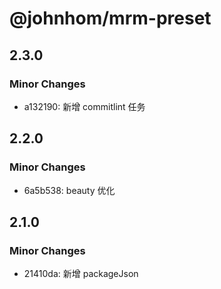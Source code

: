 # @johnhom/mrm-preset

## 2.3.0

### Minor Changes

- a132190: 新增 commitlint 任务

## 2.2.0

### Minor Changes

- 6a5b538: beauty 优化

## 2.1.0

### Minor Changes

- 21410da: 新增 packageJson
